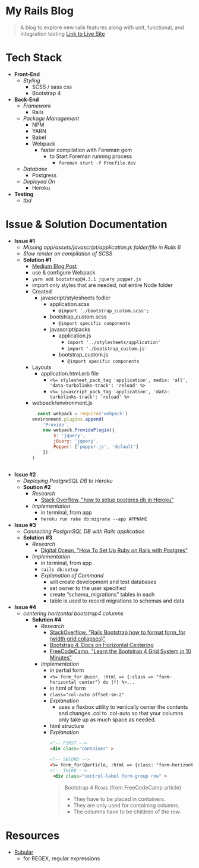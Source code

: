 # My Rails Blog
> A blog to explore new rails features along with unit, functional, and integration testing
> [Link to Live Site](https://my-rails-blogg.herokuapp.com/)

# Tech Stack
* __Front-End__
  * _Styling_
    * SCSS / sass css 
    * Bootstrap 4
* __Back-End__
  * _Framework_
    * Rails
  * _Package Management_
    * NPM
    * YARN
    * Babel
    * Webpack
      * faster compilation with Foreman gem 
        * to Start Foreman running process
          * `foreman start -f Procfile.dev`
  * _Database_
    * Postgress
  * _Deployed On_
    * Heroku
* __Testing__
  * _tbd_

# Issue & Solution Documentation
* __Issue #1__
  * _Missing app/assets/javascript/application.js folder/file in Rails 6_
  * _Slow render on compilation of SCSS_
  * __Solution #1__
    * [Medium Blog Post](https://medium.com/@guilhermepejon/how-to-install-bootstrap-4-3-in-a-rails-6-app-using-webpack-9eae7a6e2832)
    * use & configure Webpack
    * `yarn add bootstrap@4.3.1 jquery popper.js`
    * import only styles that are needed, not entire Node folder
    * Created
      * javascript/stylesheets fodler
        * application.scss
          * `@import './bootstrap_custom.scss';`
        * bootstrap_custom.scss
          * `@import specific components`
        * javascript/packs
          * application.js
            * `import '../stylesheets/application'`
            * `import './bootstrap_custom.js'`
          * bootstrap_custom.js
            * `@import specific components`
    * Layouts
      * application.html.erb file
        * `<%= stylesheet_pack_tag 'application', media: 'all', 'data-turbolinks-track': 'reload' %>`
        * `<%= javascript_pack_tag 'application', 'data-turbolinks-track': 'reload' %> `
    * webpack/environment.js
      ```js
        const webpack = require('webpack')
      environment.plugins.append(
          'Provide',
          new webpack.ProvidePlugin({
              $: 'jquery',
              jQuery: 'jquery',
              Popper: ['popper.js', 'default']
          })
      )
   ```
* __Issue #2__
  * _Deploying PostgreSQL DB to Heroku_
  * __Soution #2__
    * _Research_
      * [Stack Overflow, "how to setup postgres db in Heroku"](https://stackoverflow.com/questions/14166210/how-to-setup-postgres-db-in-heroku)
    * _Implementation_
      * in terminal, from app
      * `heroku run rake db:migrate --app APPNAME`
* __Issue #3__
  * _Connecting PostgreSQL DB with Rails application_
  * __Solution #3__
    * _Research_
      * [Digital Ocean, "How To Set Up Ruby on Rails with Postgres"](https://www.digitalocean.com/community/tutorials/how-to-set-up-ruby-on-rails-with-postgres)
    * _Implementation_
      * in terminal, from app
      * `rails db:setup`
      * _Explanation of Command_
        * will create development and test databases
        * set owner to the user specified
        * create “schema_migrations” tables in each
        * table is used to record migrations to schemas and data
* __Issue #4__
  * _centering horizontal bootstrap4 columns_
    * __Solution #4__
      * _Research_
        * [StackOverflow, "Rails Bootstrap how to format form_for (width grid collapses)"](https://stackoverflow.com/questions/21710486/rails-bootstrap-how-to-format-form-for-width-grid-collapses)
        * [Bootstrap 4, Docs on Horizontal Centering](https://getbootstrap.com/docs/4.4/utilities/spacing/#horizontal-centering)
        * [FreeCodeCamp, "Learn the Bootstrap 4 Grid System in 10 Minutes"](https://www.freecodecamp.org/news/learn-the-bootstrap-4-grid-system-in-10-minutes-e83bfae115da/)
      * _Implementation_
        * in partial form
        * `<%= form_for @user, :html => {:class => "form-horizontal center"} do |f| %>...`
        * in html of form
        * `class="col-auto offset-sm-2"`
        * _Explanation_
          * uses a flexbox utility to vertically center the contents and changes .col to .col-auto so that your columns only take up as much space as needed.
        * html structure
        * _Explanation_
           ```html
           <!-- FIRST -->
           <div class="container" >
            
          <!-- SECOND -->
           <%= form_for(@article, :html => {class: "form-horizontal center", role: "form" }) do |f| %>
          <!-- THIRD -->
            <div class="control-label form-group row" >
          ```
          > Bootstrap 4 Rows (from FreeCodeCamp article)
            > - They have to be placed in containers.
            > - They are only used for containing columns. 
            > - The columns have to be children of the row.


# Resources
* [Rubular](https://rubular.com/)
  * for REGEX, regular expressions